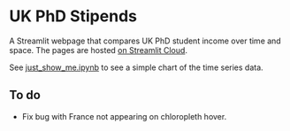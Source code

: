 # UK PhD Stipends

A Streamlit webpage that compares UK PhD student income over time and space. The pages are hosted [on Streamlit Cloud](https://cooscoos-stipends-time-series-e8m8oo.streamlit.app/).

See [just_show_me.ipynb](just_show_me.ipynb) to see a simple chart of the time series data.

## To do
- Fix bug with France not appearing on chloropleth hover.
